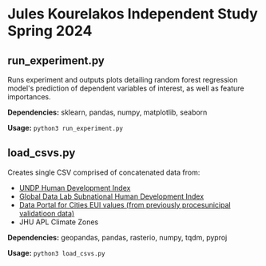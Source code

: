 # Jules Kourelakos Independent Study Spring 2024

## run_experiment.py

Runs experiment and outputs plots detailing random forest regression model's prediction of dependent variables of interest, as well as feature importances.

**Dependencies:** sklearn, pandas, numpy, matplotlib, seaborn

**Usage:** ``python3 run_experiment.py``

## load_csvs.py
Creates single CSV comprised of concatenated data from:
* [UNDP Human Development Index](https://hdr.undp.org/data-center/documentation-and-downloads)
* [Global Data Lab Subnational Human Development Index](https://globaldatalab.org/shdi/)
* [Data Portal for Cities EUI values (from previously procesunicipal validatioon data)](https://dataportalforcities.org/)
* JHU APL Climate Zones

**Dependencies:** geopandas, pandas, rasterio, numpy, tqdm, pyproj 

**Usage:** ``python3 load_csvs.py`` 

